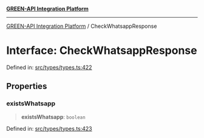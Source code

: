 [**GREEN-API Integration Platform**](../README.md)

***

[GREEN-API Integration Platform](../globals.md) / CheckWhatsappResponse

# Interface: CheckWhatsappResponse

Defined in: [src/types/types.ts:422](https://github.com/green-api/greenapi-integration/blob/20ab1c18eae4ff2cd48cede03d005dd7127abc0b/src/types/types.ts#L422)

## Properties

### existsWhatsapp

> **existsWhatsapp**: `boolean`

Defined in: [src/types/types.ts:423](https://github.com/green-api/greenapi-integration/blob/20ab1c18eae4ff2cd48cede03d005dd7127abc0b/src/types/types.ts#L423)
